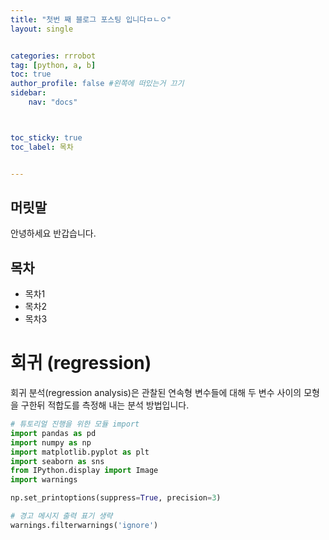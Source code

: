 ```yaml
---
title: "첫번 째 블로그 포스팅 입니다ㅁㄴㅇ"
layout: single


categories: rrrobot
tag: [python, a, b]
toc: true
author_profile: false #왼쪽에 떠있는거 끄기
sidebar:
    nav: "docs"



toc_sticky: true
toc_label: 목차


---
```

<head>
  <style>
    table.dataframe {
      white-space: normal;
      width: 100%;
      height: 240px;
      display: block;
      overflow: auto;
      font-family: Arial, sans-serif;
      font-size: 0.9rem;
      line-height: 20px;
      text-align: center;
      border: 0px !important;
    }

    table.dataframe th {
      text-align: center;
      font-weight: bold;
      padding: 8px;
    }

    table.dataframe td {
      text-align: center;
      padding: 8px;
    }

    table.dataframe tr:hover {
      background: #b8d1f3; 
    }

    .output_prompt {
      overflow: auto;
      font-size: 0.9rem;
      line-height: 1.45;
      border-radius: 0.3rem;
      -webkit-overflow-scrolling: touch;
      padding: 0.8rem;
      margin-top: 0;
      margin-bottom: 15px;
      font: 1rem Consolas, "Liberation Mono", Menlo, Courier, monospace;
      color: $code-text-color;
      border: solid 1px $border-color;
      border-radius: 0.3rem;
      word-break: normal;
      white-space: pre;
    }

  .dataframe tbody tr th:only-of-type {
      vertical-align: middle;
  }

  .dataframe tbody tr th {
      vertical-align: top;
  }

  .dataframe thead th {
      text-align: center !important;
      padding: 8px;
  }

  .page__content p {
      margin: 0 0 0px !important;
  }

  .page__content p > strong {
    font-size: 0.8rem !important;
  }

  </style>
</head>



## 머릿말
안녕하세요 반갑습니다.



## 목차

- 목차1
- 목차2
- 목차3


# 회귀 (regression)
회귀 분석(regression analysis)은 관찰된 연속형 변수들에 대해 두 변수 사이의 모형을 구한뒤 적합도를 측정해 내는 분석 방법입니다.

```python
# 튜토리얼 진행을 위한 모듈 import
import pandas as pd
import numpy as np
import matplotlib.pyplot as plt
import seaborn as sns
from IPython.display import Image
import warnings

np.set_printoptions(suppress=True, precision=3)

# 경고 메시지 출력 표기 생략
warnings.filterwarnings('ignore')
```